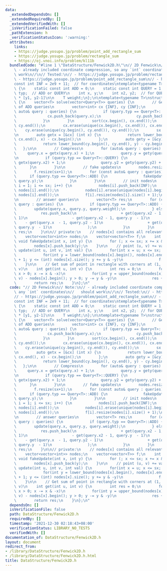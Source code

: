 ```yaml
---
data:
  _extendedDependsOn: []
  _extendedRequiredBy: []
  _extendedVerifiedWith: []
  _isVerificationFailed: false
  _pathExtension: h
  _verificationStatusIcon: ':warning:'
  attributes:
    links:
    - https://judge.yosupo.jp/problem/point_add_rectangle_sum
    - https://judge.yosupo.jp/problem/rectangle_sum
    - https://oj.vnoi.info/problem/kl11b
  bundledCode: "#line 1 \"DataStructure/Fenwick2D.h\"\n// 2D Fenwick\n// Note:\n//\
    \ - already included coordinate compression, so any `int` coordinates\n//   should\
    \ work\n//\n// Tested:\n// - https://judge.yosupo.jp/problem/rectangle_sum\n//\
    \ - https://judge.yosupo.jp/problem/point_add_rectangle_sum\n// - https://oj.vnoi.info/problem/kl11b\n\
    const int INF = 2e9 + 11;  // for coordinates\ntemplate<typename T>\nstruct Query\
    \ {\n    static const int ADD = 0;\n    static const int QUERY = 1;\n\n    int\
    \ typ;  // ADD or QUERY\n    int x, y;\n    int x2, y2;  // for QUERY: [x1, x2-1]\
    \ * [y1, y2-1]\n\n    T weight;\n};\n\ntemplate<typename T>\nstruct Fenwick2D\
    \ {\n    vector<T> solve(vector<Query<T>> queries) {\n        // Get coordinates\
    \ of ADD queries\n        vector<int> cx {INF}, cy {INF};\n        for (const\
    \ auto& query : queries) {\n            if (query.typ == Query<T>::ADD) {\n  \
    \              cx.push_back(query.x);\n                cy.push_back(query.y);\n\
    \            }\n        }\n        sort(cx.begin(), cx.end());\n        sort(cy.begin(),\
    \ cy.end());\n        cx.erase(unique(cx.begin(), cx.end()), cx.end());\n    \
    \    cy.erase(unique(cy.begin(), cy.end()), cy.end());\n        sx = cx.size();\n\
    \n        auto getx = [&cx] (int x) {\n            return lower_bound(cx.begin(),\
    \ cx.end(), x) - cx.begin();\n        };\n        auto gety = [&cy] (int y) {\n\
    \            return lower_bound(cy.begin(), cy.end(), y) - cy.begin();\n     \
    \   };\n\n        // Compress\n        for (auto& query : queries) {\n       \
    \     query.x = getx(query.x) + 1;\n            query.y = gety(query.y) + 1;\n\
    \n            if (query.typ == Query<T>::QUERY) {\n                query.x2 =\
    \ getx(query.x2) + 1;\n                query.y2 = gety(query.y2) + 1;\n      \
    \      }\n        }\n\n        // fake updates\n        nodes.resize(sx+1);\n\
    \        f.resize(sx+1);\n        for (const auto& query : queries) {\n      \
    \      if (query.typ == Query<T>::ADD) {\n                fakeUpdate(query.x,\
    \ query.y);\n            }\n        }\n\n        // init nodes\n        for (int\
    \ i = 1; i <= sx; i++) {\n            nodes[i].push_back(INF);\n            sort(nodes[i].begin(),\
    \ nodes[i].end());\n            nodes[i].erase(unique(nodes[i].begin(), nodes[i].end()),\
    \ nodes[i].end());\n            f[i].resize(nodes[i].size() + 1);\n        }\n\
    \n        // answer queries\n        vector<T> res;\n        for (const auto&\
    \ query : queries) {\n            if (query.typ == Query<T>::ADD) {\n        \
    \        update(query.x, query.y, query.weight);\n            } else {\n     \
    \           res.push_back(\n                    + get(query.x2 - 1, query.y2 -\
    \ 1)\n                    - get(query.x2 - 1, query.y  - 1)\n                \
    \    - get(query.x  - 1, query.y2 - 1)\n                    + get(query.x  - 1,\
    \ query.y  - 1)\n                );\n            }\n        }\n        return\
    \ res;\n    }\n\n// private:\n    // nodes[x] contains all relevant y coordinates\n\
    \    vector<vector<int>> nodes;\n    vector<vector<T>> f;\n    int sx;\n\n   \
    \ void fakeUpdate(int x, int y) {\n        for (; x <= sx; x += x & -x)\n    \
    \        nodes[x].push_back(y);\n    }\n\n    // point (u, v) += val\n    void\
    \ update(int u, int v, int val) {\n        for(int x = u; x <= sx; x += x & -x)\n\
    \            for(int y = lower_bound(nodes[x].begin(), nodes[x].end(), v) - nodes[x].begin()\
    \ + 1; y <= (int) nodes[x].size(); y += y & -y)\n                f[x][y] += val;\n\
    \    }\n\n    // Get sum of point in rectangle with corners at (1, 1) and (u,\
    \ v)\n    int get(int u, int v) {\n        int res = 0;\n        for(int x = u;\
    \ x > 0; x -= x & -x)\n            for(int y = upper_bound(nodes[x].begin(), nodes[x].end(),\
    \ v) - nodes[x].begin(); y > 0; y -= y & -y)\n                res += f[x][y];\n\
    \        return res;\n    }\n};\n"
  code: "// 2D Fenwick\n// Note:\n// - already included coordinate compression, so\
    \ any `int` coordinates\n//   should work\n//\n// Tested:\n// - https://judge.yosupo.jp/problem/rectangle_sum\n\
    // - https://judge.yosupo.jp/problem/point_add_rectangle_sum\n// - https://oj.vnoi.info/problem/kl11b\n\
    const int INF = 2e9 + 11;  // for coordinates\ntemplate<typename T>\nstruct Query\
    \ {\n    static const int ADD = 0;\n    static const int QUERY = 1;\n\n    int\
    \ typ;  // ADD or QUERY\n    int x, y;\n    int x2, y2;  // for QUERY: [x1, x2-1]\
    \ * [y1, y2-1]\n\n    T weight;\n};\n\ntemplate<typename T>\nstruct Fenwick2D\
    \ {\n    vector<T> solve(vector<Query<T>> queries) {\n        // Get coordinates\
    \ of ADD queries\n        vector<int> cx {INF}, cy {INF};\n        for (const\
    \ auto& query : queries) {\n            if (query.typ == Query<T>::ADD) {\n  \
    \              cx.push_back(query.x);\n                cy.push_back(query.y);\n\
    \            }\n        }\n        sort(cx.begin(), cx.end());\n        sort(cy.begin(),\
    \ cy.end());\n        cx.erase(unique(cx.begin(), cx.end()), cx.end());\n    \
    \    cy.erase(unique(cy.begin(), cy.end()), cy.end());\n        sx = cx.size();\n\
    \n        auto getx = [&cx] (int x) {\n            return lower_bound(cx.begin(),\
    \ cx.end(), x) - cx.begin();\n        };\n        auto gety = [&cy] (int y) {\n\
    \            return lower_bound(cy.begin(), cy.end(), y) - cy.begin();\n     \
    \   };\n\n        // Compress\n        for (auto& query : queries) {\n       \
    \     query.x = getx(query.x) + 1;\n            query.y = gety(query.y) + 1;\n\
    \n            if (query.typ == Query<T>::QUERY) {\n                query.x2 =\
    \ getx(query.x2) + 1;\n                query.y2 = gety(query.y2) + 1;\n      \
    \      }\n        }\n\n        // fake updates\n        nodes.resize(sx+1);\n\
    \        f.resize(sx+1);\n        for (const auto& query : queries) {\n      \
    \      if (query.typ == Query<T>::ADD) {\n                fakeUpdate(query.x,\
    \ query.y);\n            }\n        }\n\n        // init nodes\n        for (int\
    \ i = 1; i <= sx; i++) {\n            nodes[i].push_back(INF);\n            sort(nodes[i].begin(),\
    \ nodes[i].end());\n            nodes[i].erase(unique(nodes[i].begin(), nodes[i].end()),\
    \ nodes[i].end());\n            f[i].resize(nodes[i].size() + 1);\n        }\n\
    \n        // answer queries\n        vector<T> res;\n        for (const auto&\
    \ query : queries) {\n            if (query.typ == Query<T>::ADD) {\n        \
    \        update(query.x, query.y, query.weight);\n            } else {\n     \
    \           res.push_back(\n                    + get(query.x2 - 1, query.y2 -\
    \ 1)\n                    - get(query.x2 - 1, query.y  - 1)\n                \
    \    - get(query.x  - 1, query.y2 - 1)\n                    + get(query.x  - 1,\
    \ query.y  - 1)\n                );\n            }\n        }\n        return\
    \ res;\n    }\n\n// private:\n    // nodes[x] contains all relevant y coordinates\n\
    \    vector<vector<int>> nodes;\n    vector<vector<T>> f;\n    int sx;\n\n   \
    \ void fakeUpdate(int x, int y) {\n        for (; x <= sx; x += x & -x)\n    \
    \        nodes[x].push_back(y);\n    }\n\n    // point (u, v) += val\n    void\
    \ update(int u, int v, int val) {\n        for(int x = u; x <= sx; x += x & -x)\n\
    \            for(int y = lower_bound(nodes[x].begin(), nodes[x].end(), v) - nodes[x].begin()\
    \ + 1; y <= (int) nodes[x].size(); y += y & -y)\n                f[x][y] += val;\n\
    \    }\n\n    // Get sum of point in rectangle with corners at (1, 1) and (u,\
    \ v)\n    int get(int u, int v) {\n        int res = 0;\n        for(int x = u;\
    \ x > 0; x -= x & -x)\n            for(int y = upper_bound(nodes[x].begin(), nodes[x].end(),\
    \ v) - nodes[x].begin(); y > 0; y -= y & -y)\n                res += f[x][y];\n\
    \        return res;\n    }\n};\n"
  dependsOn: []
  isVerificationFile: false
  path: DataStructure/Fenwick2D.h
  requiredBy: []
  timestamp: '2021-12-30 02:18:43+08:00'
  verificationStatus: LIBRARY_NO_TESTS
  verifiedWith: []
documentation_of: DataStructure/Fenwick2D.h
layout: document
redirect_from:
- /library/DataStructure/Fenwick2D.h
- /library/DataStructure/Fenwick2D.h.html
title: DataStructure/Fenwick2D.h
---
```

